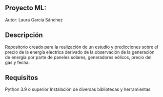 ## Proyecto ML: 

Autor: Laura García Sánchez

## Descripción

Repositorio creado para la realización de un estudio  y predicciones sobre el precio de la energía electrica derivado de la observación de la generación de energía por parte de paneles solares, generadores eólicos, precio del gas y fecha. 

## Requisitos

Python 3.9 o superior
Instalación de diversas bibliotecas y herramientas
